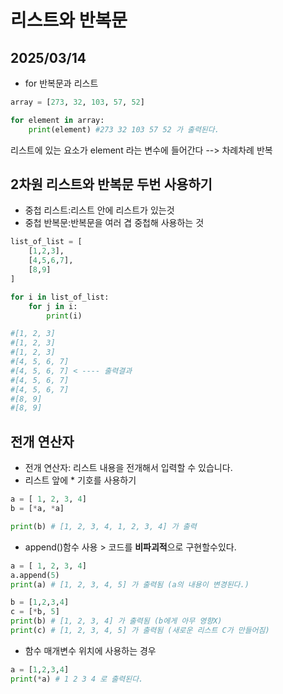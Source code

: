 # 리스트와 반복문
## 2025/03/14
- for 반복문과 리스트

```python
array = [273, 32, 103, 57, 52]

for element in array:
    print(element) #273 32 103 57 52 가 출력된다.
```
리스트에 있는 요소가 element 라는 변수에 들어간다 --> 차례차례 반복


## 2차원 리스트와 반복문 두번 사용하기
- 중첩 리스트:리스트 안에 리스트가 있는것
- 중첩 반복문:반복문을 여러 겹 중첩해 사용하는 것

```python
list_of_list = [
    [1,2,3],
    [4,5,6,7],
    [8,9]
]

for i in list_of_list:
    for j in i:
        print(i)

#[1, 2, 3]
#[1, 2, 3]
#[1, 2, 3]
#[4, 5, 6, 7]
#[4, 5, 6, 7] < ---- 출력결과
#[4, 5, 6, 7]
#[4, 5, 6, 7]
#[8, 9]
#[8, 9]

```

## 전개 연산자
- 전개 연산자: 리스트 내용을 전개해서 입력할 수 있습니다.
- 리스트 앞에 * 기호를 사용하기

```python
a = [ 1, 2, 3, 4]
b = [*a, *a]

print(b) # [1, 2, 3, 4, 1, 2, 3, 4] 가 출력
```
- append()함수 사용 > 코드를 **비파괴적**으로 구현할수있다.

```python
a = [ 1, 2, 3, 4]
a.append(5)
print(a) # [1, 2, 3, 4, 5] 가 출력됨 (a의 내용이 변경된다.)
```
```python
b = [1,2,3,4]
c = [*b, 5]
print(b) # [1, 2, 3, 4] 가 출력됨 (b에게 아무 영향X)
print(c) # [1, 2, 3, 4, 5] 가 출력됨 (새로운 리스트 C가 만들어짐)
```
- 함수 매개변수 위치에 사용하는 경우
```python
a = [1,2,3,4]
print(*a) # 1 2 3 4 로 출력된다.
```
